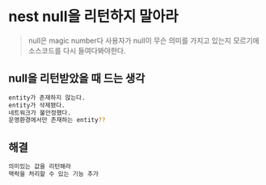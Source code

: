 # nest null을 리턴하지 말아라

> null은 magic number다 사용자가 null이 무슨 의미를 가지고 있는지 모르기에 소스코드를 다시 들여다봐야한다.

## null을 리턴받았을 때 드는 생각

```sh
entity가 존재하지 않는다.
entity가 삭제됐다.
네트워크가 불안정했다.
운영환경에서만 존재하는 entity??
```

## 해결

```sh
의미있는 값을 리턴해라
맥락을 처리할 수 있는 기능 추가
```
